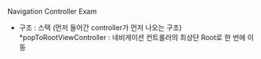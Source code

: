 Navigation Controller Exam

- 구조 : 스택 (먼저 들어간 controller가 먼저 나오는 구조)
*popToRootViewController : 네비게이션 컨트롤러의 최상단 Root로 한 번에 이동





